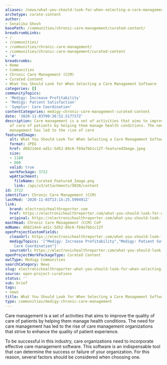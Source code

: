 ```yaml
---
aliases: /news/what-you-should-look-for-when-selecting-a-care-management-software
archetype: curate-content
author:
- Sonalika Ghosh
basePath: /communities/chronic-care-management/curated-content/
breadcrumbLinks:
- /
- /communities/
- /communities/chronic-care-management/
- /communities/chronic-care-management/curated-content
- '#'
breadcrumbs:
- Home
- Communities
- Chronic Care Management (CCM)
- Curated Content
- What You Should Look for When Selecting a Care Management Software
categories: []
communityTopics:
- 'Medigy: Increase Profitability'
- 'Medigy: Patient Satisfaction'
- 'Symplur: Care Coordination'
contentCategories: medigy-chronic-care-management-curated-content
date: '2020-11-03T09:36:52.517727Z'
description: Care management is a set of activities that aims to improve the quality
  of care of patients by helping them manage health conditions. The need for care
  management has led to the rise of care
featuredImage:
  alt: What You Should Look for When Selecting a Care Management Software
  format: JPEG
  href: d68214e4-ad1c-5d52-89c6-fb9a7bb1c12f-featuredImage.jpeg
  size:
  - 1180
  - 600
  valid: true
  workPackage: 3722
  wpAttachment:
    fileName: Curated_Featured_Image.png
    link: /api/v3/attachments/9838/content
id: 3722
identifier: Chronic Care Management (CCM)
lastMod: '2020-11-03T13:15:25.599491Z'
link:
  brand: electronichealthreporter.com
  href: https://electronichealthreporter.com/what-you-should-look-for-when-selecting-a-care-management-software/
  original: https://electronichealthreporter.com/what-you-should-look-for-when-selecting-a-care-management-software/
mastHead: Chronic Care Management (CCM) CoP
mdName: d68214e4-ad1c-5d52-89c6-fb9a7bb1c12f
openProjectCustomFields:
  cleanUrl: https://electronichealthreporter.com/what-you-should-look-for-when-selecting-a-care-management-software/
  medigyTopics: '["Medigy: Increase Profitability","Medigy: Patient Satisfaction","Symplur:
    Care Coordination"]'
  sourceUrl: https://electronichealthreporter.com/what-you-should-look-for-when-selecting-a-care-management-software/
openProjectWorkPackageType: Curated Content
owlType: Medigy Communities
searchCategory: News
slug: electronichealthreporter-what-you-should-look-for-when-selecting-a-care-management-software
source: open-project-curations
status: ''
sub: brief
tags:
- news
title: What You Should Look for When Selecting a Care Management Software
type: communities/medigy-chronic-care-management
---
```


<p>Care management is a set of activities that aims to improve the quality of care of patients by helping them manage health conditions. The need for care management has led to the rise of care management organizations that strive to enhance the quality of patient experience.&nbsp;</p><p>To be successful in this industry, care organizations need to incorporate effective care management software. This software is an indispensable tool that can determine the success or failure of your organization.&nbsp;For this reason, several factors should be considered when choosing one.&nbsp;</p>